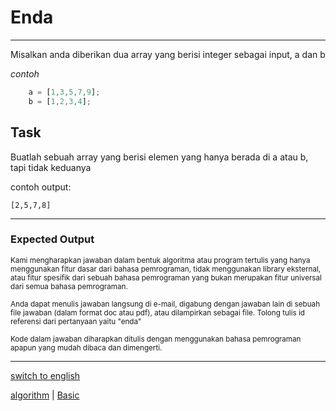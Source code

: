 # Enda

---

Misalkan anda diberikan dua array yang berisi integer sebagai input, a dan b

*contoh*
```js
    a = [1,3,5,7,9];
    b = [1,2,3,4];
```

## Task

Buatlah sebuah array yang berisi elemen yang hanya berada di a atau b, tapi tidak keduanya

contoh output:

```[2,5,7,8]```

---

### Expected Output

<p><sub>Kami mengharapkan jawaban dalam bentuk algoritma atau program tertulis yang hanya menggunakan fitur dasar dari bahasa pemrograman, tidak menggunakan library eksternal, atau fitur spesifik dari sebuah bahasa pemrograman yang bukan merupakan fitur universal dari semua bahasa pemrograman.</sub></p>
<p><sub>Anda dapat menulis jawaban langsung di e-mail, digabung dengan jawaban lain di sebuah file jawaban (dalam format doc atau pdf), atau dilampirkan sebagai file. Tolong tulis id referensi dari pertanyaan yaitu "enda"</sub></p>

<p><sub>Kode dalam jawaban diharapkan ditulis dengan menggunakan bahasa pemrograman apapun yang mudah dibaca dan dimengerti.</sub></p>

---

[switch to english](../en/enda.md)

[algorithm](tags/algorithm.md) 
| [Basic](tags/Basic.md) 

